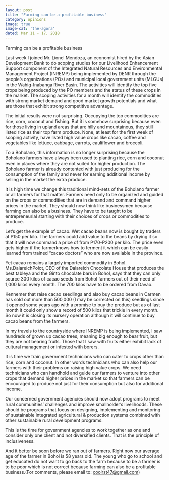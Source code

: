 ```yaml
---
layout: post
title: "Farming can be a profitable business"
category: opinions
image: true
image-cat: 'the-agora'
dated: Mar 11 - 17, 2018
---
```


Farming can be a profitable business

Last week I joined Mr. Lionel Mendoza, an economist hired by the Asian Development Bank to do scoping studies for our Livelihood Enhancement Support component of the Integrated Natural Resources and Environmental Management Project (INREMP) being implemented by DENR through the people’s organizations (POs) and municipal local government units (MLGUs) in the Wahig-Inabanga River Basin. The activities will identify the top five crops being produced by the PO members and the status of these crops in the market.  The scoping activities for a month will identify the commodities with strong market demand and good market growth potentials and what are those that exhibit strong competitive advantage.  

The initial results were not surprising. Occupying the top commodities are rice, corn, coconut and fishing. But it is somehow surprising because even for those living in upland areas that are hilly and mountainous, they still listed rice as their top farm produce.  None, at least for the first week of scoping activity, have listed high value crops like cacao, coffee and vegetables like lettuce, cabbage, carrots, cauliflower and broccoli.  

To a Boholano, this information is no longer surprising because the Boholano farmers have always been used to planting rice, corn and coconut even in places where they are not suited for higher production. The Boholano farmer is already contented with just producing for the consumption of the family and never for earning additional income by selling in the market the extra produce.

It is high time we change this traditional mind-sets of the Boholano farmer or all farmers for that matter. Farmers need only to be organized and guided on the crops or commodities that are in demand and command higher prices in the market.  They should now think like businessmen because farming can also be a business.  They have to be taught to be entrepreneurial starting with their choices of crops or commodities to produce.

Let’s get the example of cacao. Wet cacao beans now is bought by traders at P150 per kilo. The farmers could add value to the beans by drying it so that it will now command a price of from P170-P200 per kilo.  The price even gets higher if the farmerknows how to ferment it which can be easily learned from trained “cacao doctors” who are now available in the province.

Yet cacao remains a largely imported commodity in Bohol.  Ms.DalareichPolot, CEO of the Dalareich Chocolate House that produces the best tableya and the Ginto chocolate bars in Bohol, says that they can only source 300 kilos of cacao seeds from Bohol farmers out of their need of 1,000 kilos every month.  The 700 kilos have to be ordered from Davao.

Kennemer that raise cacao seedlings and also buy cacao beans in Carmen has sold out more than 500,000 (I may be corrected on this) seedlings since it opened some years ago with a promise to buy the produce but as of last month it could only show a record of 500 kilos that trickle in every month.  So now it is closing its nursery operation although it will continue to buy cacao beans from the farmers.

In my travels to the countryside where INREMP is being implemented, I saw hundreds of grown up cacao trees, meaning big enough to bear fruit, but they are not bearing fruits.  Those that I saw with fruits either exhibit lack of cultural management or infested with borers.

It is time we train government technicians who can cater to crops other than rice, corn and coconut.  In other words technicians who can also help our farmers with their problems on raising high value crops.  We need technicians who can handhold and guide our farmers to venture into other crops that demand higher prices in the market so that farmers can be encouraged to produce not just for their consumption but also for additional income.

Our concerned government agencies should now adopt programs to meet rural communities’ challenges and improve smallholder’s livelihoods.  These should be programs that focus on designing, implementing and monitoring of sustainable integrated agricultural & production systems combined with other sustainable rural development programs.

This is the time for government agencies to work together as one and consider only one client and not diversified clients.  That is the principle of inclusiveness.

And it better be soon before we ran out of farmers.  Right now our average age of the farmer in Bohol is 58 years old.  The young who go to school and get educated do not want to go back to the farm because to be a farmer is to be poor which is not correct because farming can also be a profitable business.(For comments, please email to: coolrst47@gmail.com)